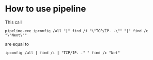 # How to use pipeline

This call
```
pipeline.exe ipconfig /all "|" find /i "\"TCP/IP. .\"" "|" find /c "\"Next\""
```

are equal to
```
ipconfig /all | find /i | "TCP/IP. ." " find /c "Net"
```
